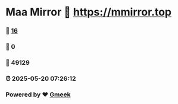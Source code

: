 # Maa Mirror :link: https://mmirror.top 
### :page_facing_up: [16](https://mmirror.top/tag.html) 
### :speech_balloon: 0 
### :hibiscus: 49129 
### :alarm_clock: 2025-05-20 07:26:12 
### Powered by :heart: [Gmeek](https://github.com/Meekdai/Gmeek)
